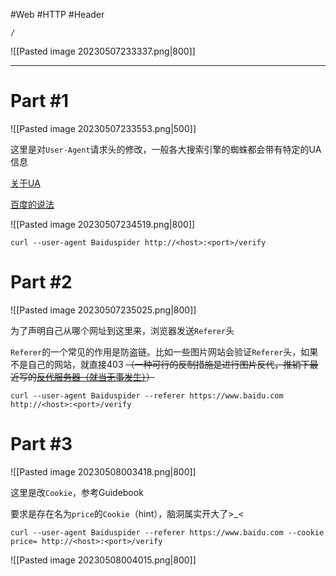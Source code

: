 #Web #HTTP #Header 

```
/
```

![[Pasted image 20230507233337.png|800]]

---

Part #1
===
![[Pasted image 20230507233553.png|500]]

这里是对`User-Agent`请求头的修改，一般各大搜索引擎的蜘蛛都会带有特定的UA信息

[关于UA](https://developer.mozilla.org/en-US/docs/Web/HTTP/Headers/User-Agent)

[百度的说法](https://help.baidu.com/question?prod_id=99&class=0&id=3001)

![[Pasted image 20230507234519.png|800]]

```shell
curl --user-agent Baiduspider http://<host>:<port>/verify
```

Part #2
===

![[Pasted image 20230507235025.png|800]]

为了声明自己从哪个网址到这里来，浏览器发送`Referer`头

`Referer`的一个常见的作用是防盗链。比如一些图片网站会验证`Referer`头，如果不是自己的网站，就直接403
~~（一种可行的反制措施是进行图片反代，推销下最近写的[反代服务器（就当无事发生）](javascript:void(0);)）~~

```shell
curl --user-agent Baiduspider --referer https://www.baidu.com http://<host>:<port>/verify
```

Part #3
===

![[Pasted image 20230508003418.png|800]]

这里是改`Cookie`，参考Guidebook

要求是存在名为`price`的`Cookie`（hint），脑洞属实开大了>\_<

```shell
curl --user-agent Baiduspider --referer https://www.baidu.com --cookie price= http://<host>:<port>/verify
```

![[Pasted image 20230508004015.png|800]]
